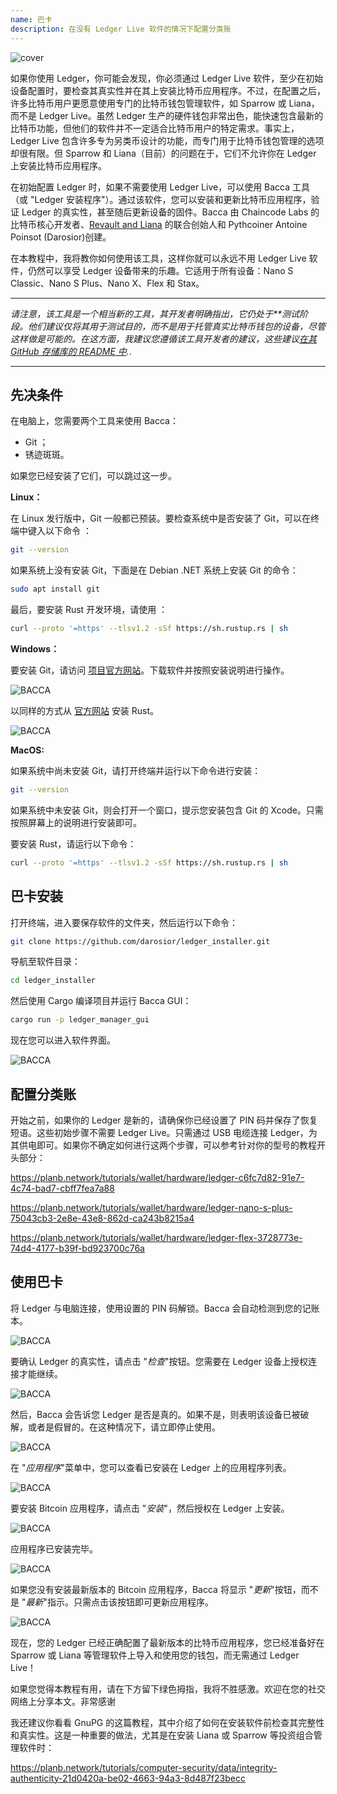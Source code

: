 ```yaml
---
name: 巴卡
description: 在没有 Ledger Live 软件的情况下配置分类账
---
```

![cover](assets/cover.webp)

如果你使用 Ledger，你可能会发现，你必须通过 Ledger Live 软件，至少在初始设备配置时，要检查其真实性并在其上安装比特币应用程序。不过，在配置之后，许多比特币用户更愿意使用专门的比特币钱包管理软件，如 Sparrow 或 Liana，而不是 Ledger Live。虽然 Ledger 生产的硬件钱包非常出色，能快速包含最新的比特币功能，但他们的软件并不一定适合比特币用户的特定需求。事实上，Ledger Live 包含许多专为另类币设计的功能，而专门用于比特币钱包管理的选项却很有限。但 Sparrow 和 Liana（目前）的问题在于，它们不允许你在 Ledger 上安装比特币应用程序。

在初始配置 Ledger 时，如果不需要使用 Ledger Live，可以使用 Bacca 工具（或 "Ledger 安装程序"）。通过该软件，您可以安装和更新比特币应用程序，验证 Ledger 的真实性，甚至随后更新设备的固件。Bacca 由 Chaincode Labs 的比特币核心开发者、[Revault and Liana](https://wizardsardine.com/) 的联合创始人和 Pythcoiner Antoine Poinsot (Darosior)创建。

在本教程中，我将教你如何使用该工具，这样你就可以永远不用 Ledger Live 软件，仍然可以享受 Ledger 设备带来的乐趣。它适用于所有设备：Nano S Classic、Nano S Plus、Nano X、Flex 和 Stax。

---
*请注意，该工具是一个相当新的工具，其开发者明确指出，它仍处于**测试阶段。他们建议仅将其用于测试目的，而不是用于托管真实比特币钱包的设备，尽管这样做是可能的。在这方面，我建议您遵循该工具开发者的建议，这些建议[在其 GitHub 存储库的 README 中](https://github.com/darosior/ledger_installer).*.

---
## 先决条件

在电脑上，您需要两个工具来使用 Bacca：


- Git ；
- 锈迹斑斑。

如果您已经安装了它们，可以跳过这一步。

**Linux：**

在 Linux 发行版中，Git 一般都已预装。要检查系统中是否安装了 Git，可以在终端中键入以下命令 ：

```bash
git --version
```

如果系统上没有安装 Git，下面是在 Debian .NET 系统上安装 Git 的命令：

```bash
sudo apt install git
```

最后，要安装 Rust 开发环境，请使用 ：

```bash
curl --proto '=https' --tlsv1.2 -sSf https://sh.rustup.rs | sh
```

**Windows：**

要安装 Git，请访问 [项目官方网站](https://git-scm.com/)。下载软件并按照安装说明进行操作。

![BACCA](assets/fr/01.webp)

以同样的方式从 [官方网站](https://www.rust-lang.org/tools/install) 安装 Rust。

![BACCA](assets/fr/02.webp)

**MacOS:**

如果系统中尚未安装 Git，请打开终端并运行以下命令进行安装：

```bash
git --version
```

如果系统中未安装 Git，则会打开一个窗口，提示您安装包含 Git 的 Xcode。只需按照屏幕上的说明进行安装即可。

要安装 Rust，请运行以下命令：

```bash
curl --proto '=https' --tlsv1.2 -sSf https://sh.rustup.rs | sh
```

## 巴卡安装

打开终端，进入要保存软件的文件夹，然后运行以下命令：

```bash
git clone https://github.com/darosior/ledger_installer.git
```

导航至软件目录：

```bash
cd ledger_installer
```

然后使用 Cargo 编译项目并运行 Bacca GUI：

```bash
cargo run -p ledger_manager_gui
```

现在您可以进入软件界面。

![BACCA](assets/fr/03.webp)

## 配置分类账

开始之前，如果你的 Ledger 是新的，请确保你已经设置了 PIN 码并保存了恢复短语。这些初始步骤不需要 Ledger Live。只需通过 USB 电缆连接 Ledger，为其供电即可。如果你不确定如何进行这两个步骤，可以参考针对你的型号的教程开头部分：

https://planb.network/tutorials/wallet/hardware/ledger-c6fc7d82-91e7-4c74-bad7-cbff7fea7a88

https://planb.network/tutorials/wallet/hardware/ledger-nano-s-plus-75043cb3-2e8e-43e8-862d-ca243b8215a4

https://planb.network/tutorials/wallet/hardware/ledger-flex-3728773e-74d4-4177-b39f-bd923700c76a

## 使用巴卡

将 Ledger 与电脑连接，使用设置的 PIN 码解锁。Bacca 会自动检测到您的记账本。

![BACCA](assets/fr/04.webp)

要确认 Ledger 的真实性，请点击 "*检查*"按钮。您需要在 Ledger 设备上授权连接才能继续。

![BACCA](assets/fr/05.webp)

然后，Bacca 会告诉您 Ledger 是否是真的。如果不是，则表明该设备已被破解，或者是假冒的。在这种情况下，请立即停止使用。

![BACCA](assets/fr/06.webp)

在 "*应用程序*"菜单中，您可以查看已安装在 Ledger 上的应用程序列表。

![BACCA](assets/fr/07.webp)

要安装 Bitcoin 应用程序，请点击 "*安装*"，然后授权在 Ledger 上安装。

![BACCA](assets/fr/08.webp)

应用程序已安装完毕。

![BACCA](assets/fr/09.webp)

如果您没有安装最新版本的 Bitcoin 应用程序，Bacca 将显示 "*更新*"按钮，而不是 "*最新*"指示。只需点击该按钮即可更新应用程序。

![BACCA](assets/fr/10.webp)

现在，您的 Ledger 已经正确配置了最新版本的比特币应用程序，您已经准备好在 Sparrow 或 Liana 等管理软件上导入和使用您的钱包，而无需通过 Ledger Live！

如果您觉得本教程有用，请在下方留下绿色拇指，我将不胜感激。欢迎在您的社交网络上分享本文。非常感谢

我还建议你看看 GnuPG 的这篇教程，其中介绍了如何在安装软件前检查其完整性和真实性。这是一种重要的做法，尤其是在安装 Liana 或 Sparrow 等投资组合管理软件时：

https://planb.network/tutorials/computer-security/data/integrity-authenticity-21d0420a-be02-4663-94a3-8d487f23becc

